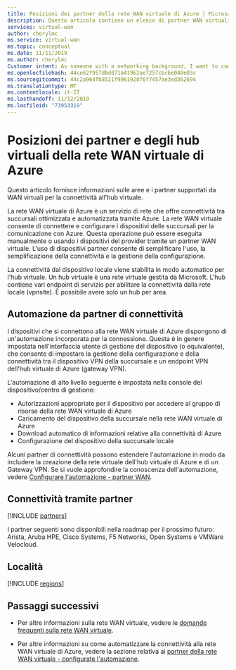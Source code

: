 ```yaml
---
title: Posizioni dei partner della rete WAN virtuale di Azure | Microsoft Docs
description: Questo articolo contiene un elenco di partner WAN virtuali di Azure e località dell'hub.
services: virtual-wan
author: cherylmc
ms.service: virtual-wan
ms.topic: conceptual
ms.date: 11/11/2019
ms.author: cherylmc
Customer intent: As someone with a networking background, I want to connect find a Virtual WAN partner
ms.openlocfilehash: 44ce62f957dbdd71a41962ae7257cbc6e048e03c
ms.sourcegitcommit: 44c2a964fb8521f9961928f6f7457ae3ed362694
ms.translationtype: MT
ms.contentlocale: it-IT
ms.lasthandoff: 11/12/2019
ms.locfileid: "73953319"
---
```

# <a name="virtual-wan-partners-and-virtual-hub-locations"></a>Posizioni dei partner e degli hub virtuali della rete WAN virtuale di Azure

Questo articolo fornisce informazioni sulle aree e i partner supportati da WAN virtuali per la connettività all'hub virtuale.

La rete WAN virtuale di Azure è un servizio di rete che offre connettività tra succursali ottimizzata e automatizzata tramite Azure. La rete WAN virtuale consente di connettere e configurare i dispositivi delle succursali per la comunicazione con Azure. Questa operazione può essere eseguita manualmente o usando i dispositivi del provider tramite un partner WAN virtuale. L'uso di dispositivi partner consente di semplificare l'uso, la semplificazione della connettività e la gestione della configurazione.

La connettività dal dispositivo locale viene stabilita in modo automatico per l'hub virtuale. Un hub virtuale è una rete virtuale gestita da Microsoft. L'hub contiene vari endpoint di servizio per abilitare la connettività dalla rete locale (vpnsite). È possibile avere solo un hub per area.

## <a name="automation"></a>Automazione da partner di connettività

I dispositivi che si connettono alla rete WAN virtuale di Azure dispongono di un'automazione incorporata per la connessione. Questa è in genere impostata nell'interfaccia utente di gestione del dispositivo (o equivalente), che consente di impostare la gestione della configurazione e della connettività tra il dispositivo VPN della succursale e un endpoint VPN dell'hub virtuale di Azure (gateway VPN).

L'automazione di alto livello seguente è impostata nella console del dispositivo/centro di gestione:

* Autorizzazioni appropriate per il dispositivo per accedere al gruppo di risorse della rete WAN virtuale di Azure
* Caricamento del dispositivo della succursale nella rete WAN virtuale di Azure
* Download automatico di informazioni relative alla connettività di Azure
* Configurazione del dispositivo della succursale locale 

Alcuni partner di connettività possono estendere l'automazione in modo da includere la creazione della rete virtuale dell'hub virtuale di Azure e di un Gateway VPN. Se si vuole approfondire la conoscenza dell'automazione, vedere [Configurare l'automazione - partner WAN](virtual-wan-configure-automation-providers.md).

## <a name="partners"></a>Connettività tramite partner

[!INCLUDE [partners](../../includes/virtual-wan-partners-include.md)]

I partner seguenti sono disponibili nella roadmap per il prossimo futuro: Arista, Aruba HPE, Cisco Systems, F5 Networks, Open Systems e VMWare Velocloud.

## <a name="locations"></a>Località

[!INCLUDE [regions](../../includes/virtual-wan-regions-include.md)]

## <a name="next-steps"></a>Passaggi successivi

* Per altre informazioni sulla rete WAN virtuale, vedere le [domande frequenti sulla rete WAN virtuale](virtual-wan-faq.md).

* Per altre informazioni su come automatizzare la connettività alla rete WAN virtuale di Azure, vedere la sezione relativa ai [partner della rete WAN virtuale - configurate l'automazione](virtual-wan-configure-automation-providers.md).
